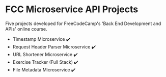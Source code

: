 # FCC Microservice API Projects

Five projects developed for FreeCodeCamp's 'Back End Development and APIs' online course.

- Timestamp Microservice :heavy_check_mark:
- Request Header Parser Microservice :heavy_check_mark:
- URL Shortener Microservice :heavy_check_mark:
- Exercise Tracker (Full Stack) :heavy_check_mark:
- File Metadata Microservice :heavy_check_mark: